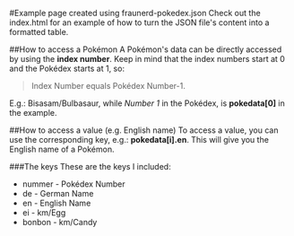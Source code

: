 #Example page created using fraunerd-pokedex.json
Check out the index.html for an example of how to turn the JSON file's content into a formatted table. 

##How to access a Pokémon
A Pokémon's data can be directly accessed by using the **index number**. Keep in mind that the index numbers start at 0 and the Pokédex starts at 1, so:
>Index Number equals Pokédex Number-1.

E.g.: Bisasam/Bulbasaur, while *Number 1* in the Pokédex, is **pokedata[0]** in the example.

##How to access a value (e.g. English name)
To access a value, you can use the corresponding key, e.g.: **pokedata[i].en**. This will give you the English name of a Pokémon.

###The keys
These are the keys I included:
* nummer - Pokédex Number
* de - German Name
* en - English Name
* ei - km/Egg
* bonbon - km/Candy

